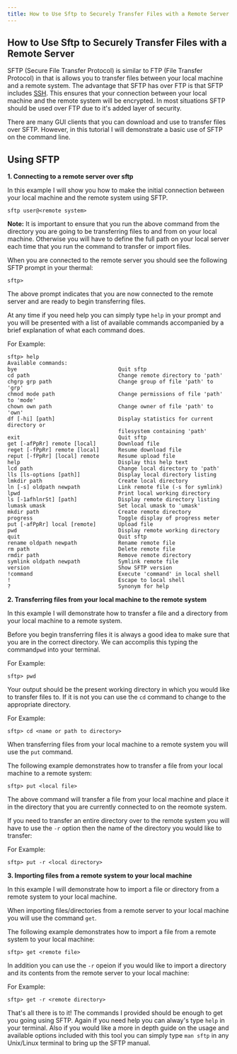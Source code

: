 ```yaml
---
title: How to Use Sftp to Securely Transfer Files with a Remote Server
---
```

## How to Use Sftp to Securely Transfer Files with a Remote Server

SFTP (Secure File Transfer Protocol) is similar to FTP (File Transfer Protocol) in that is allows you to transfer files between your local machine and a remote system. 
The advantage that SFTP has over FTP is that SFTP includes <a href="https://www.ssh.com/ssh/" target="_blank">SSH</a>. This ensures that your connection between your local machine and the remote system will be encrypted. In most situations SFTP should be used over FTP due to it's added layer of security.

There are many GUI clients that you can download and use to transfer files over SFTP. However, in this tutorial I will demonstrate a basic use of SFTP on the command line.

## Using SFTP

**1. Connecting to a remote server over sftp**

In this example I will show you how to make the initial connection between your local machine and the remote system using SFTP. 

```shell
sftp user@<remote system>
```
**Note:** It is important to ensure that you run the above command from the directory you are going to be transferring files to and from on your local machine. Otherwise you will have to define the full path on your local server each time that you run the command to transfer or import files.  

When you are connected to the remote server you should see the following SFTP prompt in your thermal:

```shell
sftp>
```
The above prompt indicates that you are now connected to the remote server and are ready to begin transferring files.

At any time if you need help you can simply type `help` in your prompt and you will be presented with a list of available commands accompanied by a brief explanation of what each command does.

For Example:
```shell
sftp> help
Available commands:
bye                                Quit sftp
cd path                            Change remote directory to 'path'
chgrp grp path                     Change group of file 'path' to 'grp'
chmod mode path                    Change permissions of file 'path' to 'mode'
chown own path                     Change owner of file 'path' to 'own'
df [-hi] [path]                    Display statistics for current directory or
                                   filesystem containing 'path'
exit                               Quit sftp
get [-afPpRr] remote [local]       Download file
reget [-fPpRr] remote [local]      Resume download file
reput [-fPpRr] [local] remote      Resume upload file
help                               Display this help text
lcd path                           Change local directory to 'path'
lls [ls-options [path]]            Display local directory listing
lmkdir path                        Create local directory
ln [-s] oldpath newpath            Link remote file (-s for symlink)
lpwd                               Print local working directory
ls [-1afhlnrSt] [path]             Display remote directory listing
lumask umask                       Set local umask to 'umask'
mkdir path                         Create remote directory
progress                           Toggle display of progress meter
put [-afPpRr] local [remote]       Upload file
pwd                                Display remote working directory
quit                               Quit sftp
rename oldpath newpath             Rename remote file
rm path                            Delete remote file
rmdir path                         Remove remote directory
symlink oldpath newpath            Symlink remote file
version                            Show SFTP version
!command                           Execute 'command' in local shell
!                                  Escape to local shell
?                                  Synonym for help
```

**2. Transferring files from your local machine to the remote system**

In this example I will demonstrate how to transfer a file and a directory from your local machine to a remote system. 

Before you begin transferring files it is always a good idea to make sure that you are in the correct directory. We can accomplis this typing the command`pwd` into your terminal.

For Example:
```shell
sftp> pwd
```

Your output should be the present working directory in which you would like to transfer files to. If it is not you can use the `cd` command to change to the appropriate directory. 

For Example: 
```shell
sftp> cd <name or path to directory> 
```

When transferring files from your local machine to a remote system you will use the `put` command.

The following example demonstrates how to transfer a file from your local machine to a remote system:

```shell
sftp> put <local file>
```
The above command will transfer a file from your local machine and place it in the directory that you are currently connected to on the reomote system.

If you need to transfer an entire directory over to the remote system you will have to use the `-r` option then the name of the directory you would like to transfer:

For Example:
```shell
sftp> put -r <local directory>
```

**3. Importing files from a remote system to your local machine**

In this example I will demonstrate how to import a file or directory from a remote system to your local machine. 

When importing files/directories from a remote server to your local machine you will use the command `get`.

The following example demonstrates how to import a file from a remote system to your local machine:

```shell
sftp> get <remote file>
```

In addition you can use the `-r` opeion if you would like to import a directory and its contents from the remote server to your local machine:

For Example:
```shell
sftp> get -r <remote directory>
```

That's all there is to it! The commands I provided should be enough to get you going using SFTP. Again if you need help you can alway's type `help` in your terminal. Also if you would like a more in depth guide on the usage and available options included with this tool you can simply type `man sftp` in any Unix/Linux terminal to bring up the SFTP manual.
